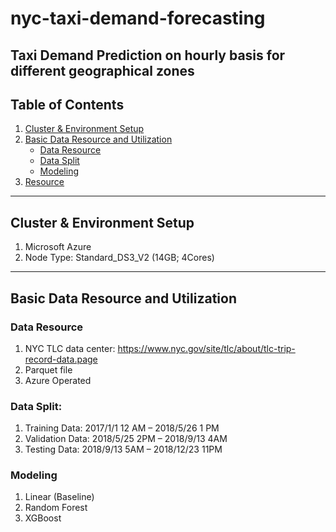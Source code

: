 # nyc-taxi-demand-forecasting

## Taxi Demand Prediction on hourly basis for different geographical zones

## Table of Contents  
1. [Cluster & Environment Setup](#Cluster-&-Environment-Setup)  
2. [Basic Data Resource and Utilization](#Basic-Data-Resource-and-Utilization)
   - [Data Resource](#Data-Resource)
   - [Data Split](#Data-Split)
   - [Modeling](#Modeling)
3. [Resource](#resource)

---

## Cluster & Environment Setup
1. Microsoft Azure
2. Node Type: Standard_DS3_V2 (14GB; 4Cores)
   
---

## Basic Data Resource and Utilization

### Data Resource
1. NYC TLC data center: https://www.nyc.gov/site/tlc/about/tlc-trip-record-data.page
2. Parquet file
3. Azure Operated

### Data Split:
1. Training Data: 2017/1/1 12 AM – 2018/5/26 1 PM
2. Validation Data: 2018/5/25 2PM – 2018/9/13 4AM
3. Testing Data: 2018/9/13 5AM  – 2018/12/23 11PM

### Modeling
1. Linear (Baseline)
2. Random Forest
3. XGBoost

   
